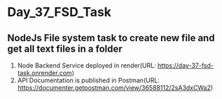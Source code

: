 ﻿# Day_37_FSD_Task

## NodeJs File system task to create new file and get all text files in a folder

1. Node Backend Service deployed in render(URL: https://day-37-fsd-task.onrender.com)
2. API Documentation is published in Postman(URL: https://documenter.getpostman.com/view/36588112/2sA3dxCWa2)
